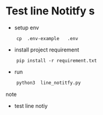 # Test line Notitfy s

- setup  env

```base
    cp  .env-example   .env
```

- install project requirement

```
    pip install -r requirement.txt 
```

- run

```bash
    python3  line_notitfy.py
```


note 
- test line notiy 

